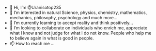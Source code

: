 - 👋 Hi, I’m @Uranisotop235
- 👀 I’m interested in natural Science, physics, chemistry, mathematics, mechanics, philosophy, psychology and much more...
- 🌱 I’m currently learning to accept reality and think positively...
- 💞️ I’m looking to collaborate on individuals who enrich me, appreciate what I know and not judge for what I do not know. People who help me to believe again in what is good in people.
- 📫 How to reach me ...

<!---
Uranisotop235/Uranisotop235 is a ✨ special ✨ repository because its `README.md` (this file) appears on your GitHub profile.
You can click the Preview link to take a look at your changes.
--->
